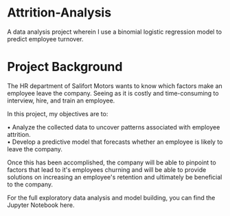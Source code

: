 # Attrition-Analysis
A data analysis project wherein I use a binomial logistic regression model to predict employee turnover.

# Project Background
The HR department of Salifort Motors wants to know which factors make an employee leave the company. Seeing as it is costly and time-consuming to interview, hire, and train an employee.

In this project, my objectives are to: <br/>

  • Analyze the collected data to uncover patterns associated with employee attrition. <br/>
  • Develop a predictive model that forecasts whether an employee is likely to leave the company.

Once this has been accomplished, the company will be able to pinpoint to factors that lead to it's employees churning and will be able to provide solutions on increasing an employee's retention and ultimately be beneficial to the company.

For the full exploratory data analysis and model building, you can find the Jupyter Notebook here.
